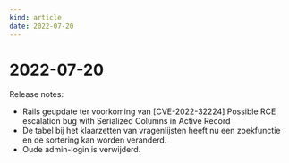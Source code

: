 ```yaml
---
kind: article
date: 2022-07-20
---
```


# 2022-07-20

Release notes:

* Rails geupdate ter voorkoming van [CVE-2022-32224] Possible RCE escalation bug with Serialized Columns in Active Record
* De tabel bij het klaarzetten van vragenlijsten heeft nu een zoekfunctie en de sortering kan worden veranderd.
* Oude admin-login is verwijderd.
